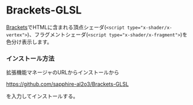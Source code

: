 Brackets-GLSL
=============

[Brackets](http://brackets.io/)でHTMLに含まれる頂点シェーダ(`<script type="x-shader/x-vertex">`)、フラグメントシェーダ(`<script type="x-shader/x-fragment">`)を色分け表示します。

### インストール方法

拡張機能マネージャのURLからインストールから

 https://github.com/sapphire-al2o3/Brackets-GLSL

を入力してインストールする。

